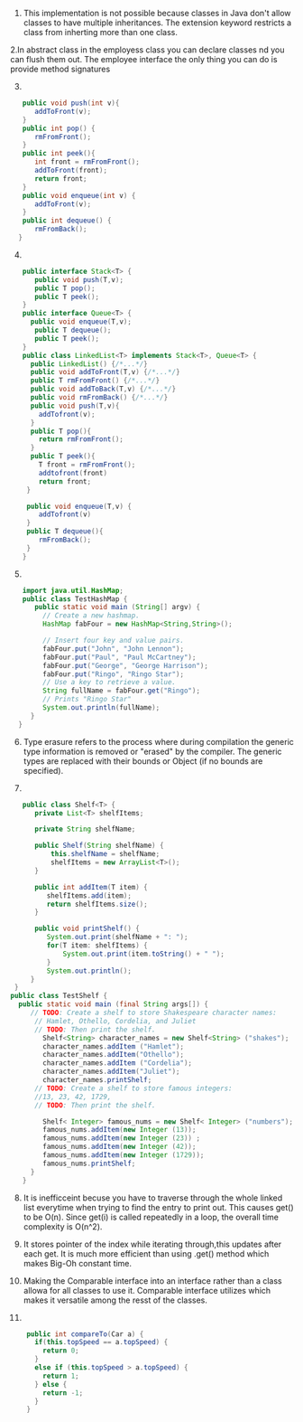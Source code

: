1. This implementation is not possible because classes in Java don't allow classes to have multiple inheritances. The extension keyword restricts a class from inherting more than one class.

2.In abstract class in the employess class you can declare classes nd you can flush them out. The employee interface the only thing you can do is provide method signatures
    
3.
```java
   public void push(int v){
      addToFront(v);
   }
   public int pop() {
      rmFromFront();
   }
   public int peek(){
      int front = rmFromFront();
      addToFront(front);
      return front;
   }
   public void enqueue(int v) {
      addToFront(v);
   }
   public int dequeue() {
      rmFromBack();
  }
```
   
4.
```java
   public interface Stack<T> {
      public void push(T,v);
      public T pop();
      public T peek();
   }
   public interface Queue<T> {
     public void enqueue(T,v);
      public T dequeue();
      public T peek();
   }
   public class LinkedList<T> implements Stack<T>, Queue<T> {
     public LinkedList() {/*...*/}
     public void addToFront(T,v) {/*...*/}
     public T rmFromFront() {/*...*/}
     public void addToBack(T,v) {/*...*/}
     public void rmFromBack() {/*...*/}
     public void push(T,v){
       addTofront(v);
     }
     public T pop(){
       return rmFromFront();
     }
     public T peek(){
       T front = rmFromFront();
       addtofront(front)
       return front;
    }

    public void enqueue(T,v) {
       addTofront(v)
    }
    public T dequeue(){
       rmFromBack();
    }
   }
```

5.
```java
   import java.util.HashMap;
   public class TestHashMap {
      public static void main (String[] argv) {
        // Create a new hashmap.
        HashMap fabFour = new HashMap<String,String>();

        // Insert four key and value pairs.
        fabFour.put("John", "John Lennon");
        fabFour.put("Paul", "Paul McCartney");
        fabFour.put("George", "George Harrison");
        fabFour.put("Ringo", "Ringo Star");
        // Use a key to retrieve a value.
        String fullName = fabFour.get("Ringo");
        // Prints "Ringo Star"
        System.out.println(fullName);
     }
  } 
```

6. Type erasure refers to the process where during compilation the generic type information is removed or "erased" by the compiler. The generic types are replaced with their bounds or Object (if no bounds are specified).

7.
```java
   public class Shelf<T> {
      private List<T> shelfItems;

      private String shelfName;

      public Shelf(String shelfName) {
          this.shelfName = shelfName;
          shelfItems = new ArrayList<T>();
      }

      public int addItem(T item) {
         shelfItems.add(item);
         return shelfItems.size();
      }

      public void printShelf() {
         System.out.print(shelfName + ": ");
         for(T item: shelfItems) {
             System.out.print(item.toString() + " ");
         }
         System.out.println();
     }
 }
public class TestShelf {
  public static void main (final String args[]) {
     // TODO: Create a shelf to store Shakespeare character names:
      // Hamlet, Othello, Cordelia, and Juliet
      // TODO: Then print the shelf.
        Shelf<String> character_names = new Shelf<String> ("shakes");
        character_names.addItem ("Hamlet");
        character_names.addItem("Othello");
        character_names.addItem ("Cordelia");
        character_names.addItem("Juliet");
        character_names.printShelf;
      // TODO: Create a shelf to store famous integers:
      //13, 23, 42, 1729,
      // TODO: Then print the shelf.

        Shelf< Integer> famous_nums = new Shelf< Integer> ("numbers");
        famous_nums.addItem(new Integer (13));
        famous_nums.addItem(new Integer (23)) ;
        famous_nums.addItem(new Integer (42));
        famous_nums.addItem(new Integer (1729));
        famous_nums.printShelf;
     }
   }
```
8. It is inefficceint becuse you have to traverse through the whole linked list everytime when trying to find the entry to print out. This causes get() to be O(n). Since get(i) is called repeatedly in a loop, the overall time complexity is O(n^2).
  
9. It stores pointer of the index while iterating through,this updates after each get. It is much more efficient than using .get() method which makes Big-Oh constant time.

10. Making the Comparable interface into an interface rather than a class allowa for all classes to use it. Comparable interface utilizes which makes it versatile among the resst of the classes.

11.
```java
    public int compareTo(Car a) {
      if(this.topSpeed == a.topSpeed) {
        return 0;
      }
      else if (this.topSpeed > a.topSpeed) {
        return 1;
      } else {
        return -1;
      }
    }

```

